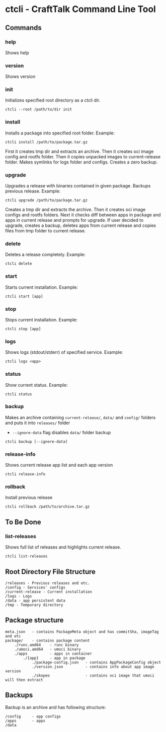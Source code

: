 # ctcli - CraftTalk Command Line Tool

## Commands

### help
Shows help

### version
Shows version

### init 
Initializes specified root directory as a ctcli dir.
```shell
ctcli --root /path/to/dir init
```

### install
Installs a package into specified root folder. Example:
```shell
ctcli install /path/to/package.tar.gz
```

First it creates tmp dir and extracts an archive. Then it creates oci image config and rootfs folder. 
Then it copies unpacked images to current-release folder. Makes symlinks for logs folder and configs.
Creates a zero backup.

### upgrade
Upgrades a release with binaries contained in given package. Backups previous release. Example:
```shell
ctcli upgrade /path/to/package.tar.gz
```

Creates a tmp dir and extracts the archive. Then it creates oci image configs and rootfs folders. 
Next it checks diff between apps in package and apps in current release and prompts for upgrade.
If user decided to upgrade, creates a backup, deletes apps from current release and copies files 
from tmp folder to current release.

### delete
Deletes a release completely. Example:
```shell
ctcli delete
```

### start
Starts current installation. Example:
```shell
ctcli start [app]
```

### stop
Stops current installation. Example:
```shell
ctcli stop [app]
```

### logs
Shows logs (stdout/stderr) of specified service. Example:
```shell
ctcli logs <app>
```

### status
Show current status. Example:
```shell
ctcli status
```

### backup
Makes an archive containing `current-release/`, `data/` and `config/` folders and puts it into `releases/` folder  

* `--ignore-data` flag disables `data/` folder backup

```shell
ctcli backup [--ignore-data]
```

### release-info
Shows current release app list and each app version
```shell
ctcli release-info
```

### rollback
Install previous release
```shell
ctcli rollback /path/to/archive.tar.gz
```

## To Be Done

### list-releases
Shows full list of releases and highlights current release.
```shell
ctcli list-releases
```

## Root Directory File Structure

```
/releases - Previous releases and etc.
/config - Services' configs
/current-release - Current installation
/logs - Logs
/data - app persistent data
/tmp - Temporary directory
```

## Package structure
```
meta.json   - contains PackageMeta object and has commitSha, imageTag and etc
package/    - contains package content
    ./runc.amd64    - runc binary
    ./umoci.amd64   - umoci binary
    ./apps          - apps in container
        ./{app}     - app in package
            ./package-config.json   - contains AppPackageConfig object
            ./version.json          - contains info about app image version 
            ./skopeo                - contains oci image that umoci will then extract
```

## Backups

Backup is an archive and has following structure:
```
/config     - app configs
/apps       - apps
/data
```
